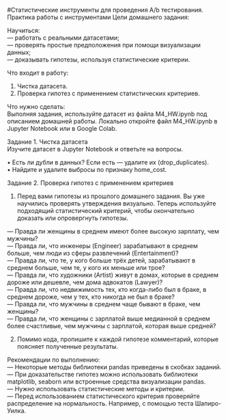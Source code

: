 #Статистические инструменты для проведения A/b тестирования. Практика работы с инструментами
Цели домашнего задания:

Научиться:  
— работать с реальными датасетами;  
— проверять простые предположения при помощи визуализации данных;  
— доказывать гипотезы, используя статистические критерии.

Что входит в работу:   
1. Чистка датасета.  
2. Проверка гипотез с применением статистических критериев.  


Что нужно сделать:  
Выполняя задания, используйте датасет из файла M4_HW.ipynb под описанием домашней работы. Локально откройте файл M4_HW.ipynb в Jupyter Notebook или в Google Colab.  

Задание 1. Чистка датасета  
Изучите датасет в Jupyter Notebook и ответьте на вопросы.  

• Есть ли дубли в данных? Если есть — удалите их (drop_duplicates).  
• Найдите и удалите выбросы по признаку home_cost.  

Задание 2. Проверка гипотез с применением критериев  
1. Перед вами гипотезы из прошлого домашнего задания. Вы уже научились проверять утверждения визуально. Теперь используйте подходящий статистический критерий, чтобы окончательно доказать или опровергнуть гипотезы.  

— Правда ли женщины в среднем имеют более высокую зарплату, чем мужчины?  
— Правда ли, что инженеры (Engineer) зарабатывают в среднем больше, чем люди из сферы развлечений (Entertainment)?  
— Правда ли, что те, у кого больше трёх детей, зарабатывают в среднем больше, чем те, у кого их меньше или трое?  
— Правда ли, что художники (Artist) живут в домах, которые в среднем дороже или дешевле, чем дома адвокатов (Lawyer)?  
— Правда ли, что недвижимость тех, кто когда-либо был в браке, в среднем дороже, чем у тех, кто никогда не был в браке?  
— Правда ли, что мужчины в среднем чаще бывают в браке, чем женщины?  
— Правда ли, что женщины с зарплатой выше медианной в среднем более счастливые, чем мужчины с зарплатой, которая выше средней?  

2. Помимо кода, пропишите к каждой гипотезе комментарий, которые поясняет полученные результаты. 
  
Рекомендации по выполнению:  
— Некоторые методы библиотеки pandas приведены в скобках заданий.  
— При доказательстве гипотез можно использовать библиотеки matplotlib, seaborn или встроенные средства визуализации pandas.  
— Нужно использовать статистические методы и критерии.  
— Перед использованием статистического критерия проверяйте распределение на нормальность. Например, с помощью теста Шапиро-Уилка.  
